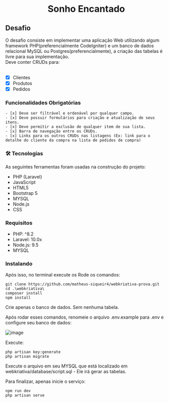 <h1 align="center">Sonho Encantado</h1>

<h2>Desafio</h2>
    O desafio consiste em implementar uma aplicação Web utilizando algum framework PHP(preferencialmente CodeIgniter) e um banco de dados relacional MySQL ou Postgres(preferencialmente), a criação das tabelas é livre para sua implementação. <br>
    Deve conter CRUDs para:<br><br>
    
- [x] Clientes
- [x] Produtos
- [x] Pedidos

<h3>Funcionalidades Obrigatórias</h3>

    - [x] Deve ser filtrável e ordenável por qualquer campo.
    - [x] Deve possuir formulários para criação e atualização de seus itens.
    - [x] Deve permitir a exclusão de qualquer item de sua lista.
    - [x] Barra de navegação entre os CRUDs.
    - [x] Links para os outros CRUDs nas listagens (Ex: link para o detalhe do cliente da compra na lista de pedidos de compra)

### 🛠 Tecnologias

As seguintes ferramentas foram usadas na construção do projeto:

- PHP (Laravel)
- JavaScript
- HTML5
- Bootstrap 5
- MYSQL
- Node.js
- CSS

### Requisitos
- PHP: ^8.2
- Laravel: 10.0x
- Node.js: 9.5
- MYSQL

### Instalando

Após isso, no terminal execute os Rode os comandos:
    
    git clone https://github.com/matheus-siqueir4/webkriativa-prova.git
    cd .\webkriativa\
    composer install
    npm install

Crie apenas o banco de dados. Sem nenhuma tabela.

Após rodar esses comandos, renomeie o arquivo .env.example para .env e configure seu banco de dados:
    
![image](https://github.com/matheus-siqueir4/webkriativa-prova/assets/117112575/e1a01f95-1045-4af6-a127-d644bf4998d3)

Execute:

    php artisan key:generate
    php artisan migrate

Execute o arquivo em seu MYSQL que está localizado em webkriativa/database/script.sql - Ele irá gerar as tabelas.

Para finalizar, apenas inicie o serviço:

    npm run dev
    php artisan serve

